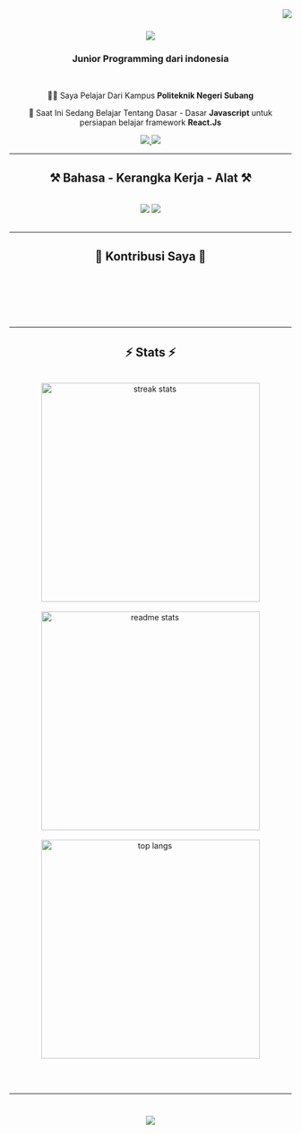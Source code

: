 <img align="right" src="https://api.visitorbadge.io/api/visitors?path=https%3A%2F%2Fgithub.com%2FarhanGinting%2Ffarhanginting&label=Pengujung&labelColor=%236096b4&countColor=%23eee9da" />

<h1 align="center">
    <img src="https://readme-typing-svg.herokuapp.com/?font=Righteous&size=35&center=true&vCenter=true&width=500&height=70&duration=4000&lines=Hai+Semua!+👋;+Saya+Farhan Ginting!;" />
</h1>


<h3 align="center">Junior Programming dari indonesia</h3>

<br/>

<div align="center">
 
🧑‍🎓 Saya Pelajar Dari Kampus **Politeknik Negeri Subang**
 
📖 Saat Ini Sedang Belajar Tentang Dasar - Dasar **Javascript** untuk persiapan belajar framework **React.Js**

 </div>
 
<div align="center"> 
  <a href="mailto:farhantriputrawisnu@gmail.com">
    <img src="https://img.shields.io/badge/Gmail-333333?style=for-the-badge&logo=gmail&logoColor=red" />
  </a>
  <a href="https://www.linkedin.com/in/farhan-ginting/" target="_blank">
    <img src="https://img.shields.io/badge/LinkedIn-0077B5?style=for-the-badge&logo=linkedin&logoColor=white" target="_blank" />
  </a>
  <!-- <a href="https://farhanginting.github.io" target="_blank">
     <img src="https://img.shields.io/badge/Portfolio-FF5722?style=for-the-badge&logo=todoist&logoColor=white" target="_blank" /> <!-- sqlite, safari, google-chrome are other good icon options -->
  </a>
</div>

 <hr/>
 
<h2 align="center">⚒️ Bahasa - Kerangka Kerja - Alat ⚒️</h2>
<br/>
<div align="center">
    <img src="https://skillicons.dev/icons?i=,bootstrap,html,css,vscode,github,figma,tailwind," />
    <img src="https://skillicons.dev/icons?i=nodejs,python,javascript,c,java,mysql,git" /><br>
</div>

<br/>
<hr/>

<div align="center">
  <h2>🐍 Kontribusi Saya 🐍</h2>
  <br>
  <!-- <img alt="snake eating my contributions" src="https://raw.githubusercontent.com/salesp07/salesp07/output/github-contribution-grid-snake.svg" /> -->
  
  <br/><br/><br/>
</div>

<hr/>

<h2 align="center">⚡ Stats ⚡</h2>
<br>

<div align=center>
  <img width=390 src="https://github-readme-streak-stats-zeta-three.vercel.app?user=farhanginting&count_private=true&theme=react&border_radius=10" alt="streak stats"/>
  <br/>
  <br/>
  <img width=390 src="https://github-readme-stats.vercel.app/api?username=farhanginting&count_private=true&show_icons=true&theme=react&rank_icon=github&border_radius=10" alt="readme stats" />
  <br/>
  <br/>
  <img width=390 align="center" src="https://github-readme-stats.vercel.app/api/top-langs/?username=farhanginting&hide=HTML&langs_count=8&layout=compact&theme=react&border_radius=10&size_weight=0.5&count_weight=0.5&exclude_repo=github-readme-stats" alt="top langs" />
</div>

<br/><br/>

<hr/>
<h1 align="center">
    <img src="https://readme-typing-svg.herokuapp.com/?font=Righteous&size=35&center=true&vCenter=true&width=500&height=70&duration=4000&lines=Terima+Kasih+🤖;+Atas Kunjungannya+🫡;" />
</h1>

<br/>

